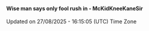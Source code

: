 #### Wise man says only fool rush in - McKidKneeKaneSir
Updated on 27/08/2025 - 16:15:05 (UTC) Time Zone
